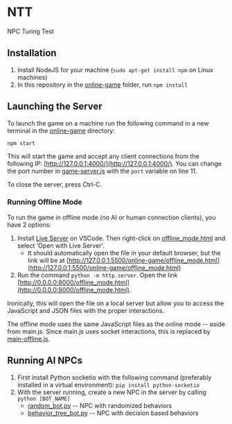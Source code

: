 # NTT
NPC Turing Test

## Installation

1. Install NodeJS for your machine (`sudo apt-get install npm` on Linux machines)
2. In this repository in the [online-game](online-game) folder, run `npm install`

## Launching the Server

To launch the game on a machine run the following command in a new terminal in the [online-game](online-game) directory:
```
npm start
```

This will start the game and accept any client connections from the following IP: [http://127.0.0.1:4000/](http://127.0.0.1:4000/). You can change the port number in [game-server.js](online-game/game-server.js) with the `port` variable on line 11.

To close the server, press Ctrl-C.

### Running Offline Mode

To run the game in offline mode (no AI or human connection clients), you have 2 options:
1. Install [Live Server](https://marketplace.visualstudio.com/items?itemName=ritwickdey.LiveServer) on VSCode. Then right-click on [offline_mode.html](online-game/offline_mode.html) and select 'Open with Live Server'. 
    - It should automatically open the file in your default browser, but the link will be at [http://127.0.0.1:5500/online-game/offline_mode.html](http://127.0.0.1:5500/online-game/offline_mode.html)
2. Run the command `python -m http.server`. Open the link [http://0.0.0.0:8000/offline_mode.html](http://0.0.0.0:8000/offline_mode.html).

Ironically, this will open the file on a local server but allow you to access the JavaScript and JSON files with the proper interactions.

The offline mode uses the same JavaScript files as the online mode -- aside from main.js. Since main.js uses socket interactions, this is replaced by [main-offline.js](online-game/static/js/main-offline.js).


## Running AI NPCs

1. First install Python socketio with the following command (preferably installed in a virtual environment):
`pip install python-socketio`
2. With the server running, create a new NPC in the server by calling `python [BOT_NAME]`
    - [random_bot.py](AI/random_bot.py) -- NPC with randomized behaviors
    - [behavior_tree_bot.py](AI/behavior_tree_bot.py) -- NPC with decision based behaviors